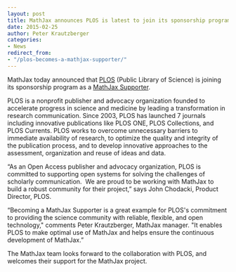```yaml
---
layout: post
title: MathJax announces PLOS is latest to join its sponsorship program
date: 2015-02-25
author: Peter Krautzberger
categories:
- News
redirect_from: 
- "/plos-becomes-a-mathjax-supporter/"
---
```


MathJax today announced that [PLOS](http://www.plos.org) (Public Library of Science) is joining its sponsorship program as a [MathJax Supporter](//www.mathjax.org/#supporters).

PLOS is a nonprofit publisher and advocacy organization founded to accelerate progress in science and medicine by leading a transformation in research communication. Since 2003, PLOS has launched 7 journals including innovative publications like PLOS ONE, PLOS Collections, and PLOS Currents. PLOS works to overcome unnecessary barriers to immediate availability of research, to optimize the quality and integrity of the publication process, and to develop innovative approaches to the assessment, organization and reuse of ideas and data.

“As an Open Access publisher and advocacy organization, PLOS is committed to supporting open systems for solving the challenges of scholarly communication.  We are proud to be working with MathJax to build a robust community for their project,” says John Chodacki, Product Director, PLOS.

“Becoming a MathJax Supporter is a great example for PLOS's commitment to providing the science community with reliable, flexible, and open technology," comments Peter Krautzberger, MathJax manager. "It enables PLOS to make optimal use of MathJax and helps ensure the continuous development of MathJax.”

The MathJax team looks forward to the collaboration with PLOS, and welcomes their support for the MathJax project.